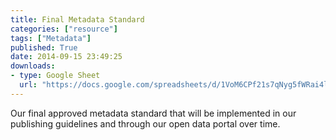 ```yaml
---
title: Final Metadata Standard
categories: ["resource"]
tags: ["Metadata"]
published: True
date: 2014-09-15 23:49:25
downloads:
- type: Google Sheet
  url: "https://docs.google.com/spreadsheets/d/1VoM6CPf21s7qNyg5fWRai4lSckn9e9PG18eiHniJ8W8/edit?usp=sharing"
---
```

Our final approved metadata standard that will be implemented in our publishing guidelines and through our open data portal over time.
